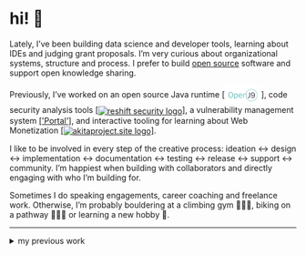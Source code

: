 # hi! 👋

Lately, I’ve been building data science and developer tools, learning about IDEs and judging grant proposals. I’m very curious about organizational systems, structure and process. I prefer to build [open source](https://github.com/issues?q=involves%3Asharon-wang+is%3Apublic) software and support open knowledge sharing.

Previously, I’ve worked on an open source Java runtime [[<img src="https://raw.githubusercontent.com/eclipse-openj9/openj9/7e6038dbc3e3a84e86716198640fe92dffa5ce84/artwork/OpenJ9.svg" alt="openj9 logo" width="64" align="center"/>]](https://github.com/sharon-wang#user-content-openj9-java-virtual-machine-), code security analysis tools [[<img src="https://camo.githubusercontent.com/a7db6ae5ed27b2326af3b3fe14d5556ca0d35960c6ea5196850d013a9fa741bd/68747470733a2f2f7265736869667473656375726974792d636f6e74656e742e73332e63612d63656e7472616c2d312e616d617a6f6e6177732e636f6d2f69636f6e732f726573686966742e706e67" alt="reshift security logo" width="72" align="center"/>]](https://github.com/sharon-wang#user-content-reshift-security-static-analysis-tool-), a vulnerability management system [['Portal']](https://github.com/sharon-wang#user-content-software-secured-vulnerability-management-portal), and interactive tooling for learning about Web Monetization [[<img src="https://github.com/esse-dev/akita/raw/main/assets/icons/icon_64x64.png" alt="akitaproject.site logo" width="24" align="center"/>]](https://github.com/sharon-wang#user-content-the-akita-project-).

I like to be involved in every step of the creative process: ideation ↔ design ↔ implementation ↔ documentation ↔ testing ↔ release ↔ support ↔ community. I’m happiest when building with collaborators and directly engaging with who I’m building for.

Sometimes I do speaking engagements, career coaching and freelance work. Otherwise, I’m probably bouldering at a climbing gym 🧗🏻‍♀️, biking on a pathway 🚴🏻‍♀️ or learning a new hobby 🥁.

---

<details>
    <summary>my previous work</summary>

## [OpenJ9 Java Virtual Machine](https://github.com/eclipse-openj9/openj9) <img src="https://raw.githubusercontent.com/eclipse-openj9/openj9/7e6038dbc3e3a84e86716198640fe92dffa5ce84/artwork/OpenJ9.svg" alt="openj9 logo" width="64" align="center"/>

I was part of the Virtual Machine subteam of OpenJ9. My main contributions can be found [here](https://github.com/eclipse-openj9/openj9/pulls?q=involves%3Asharon-wang+). I worked on extending JDK functionality, implementing startup performance enhancements, and unifying the CMake build configuration to support both compressed references and large heap in a single package.

## Reshift Security Static Analysis Tool <img src="https://camo.githubusercontent.com/a7db6ae5ed27b2326af3b3fe14d5556ca0d35960c6ea5196850d013a9fa741bd/68747470733a2f2f7265736869667473656375726974792d636f6e74656e742e73332e63612d63656e7472616c2d312e616d617a6f6e6177732e636f6d2f69636f6e732f726573686966742e706e67" alt="reshift security logo" width="72" align="center"/>

I worked on prototyping new functionality around vulnerability remediation, as well as the Reshift VS Code IDE Extension. I got to play around with the [ANTLR](https://www.antlr.org/) parser generator, use and [contribute to](https://github.com/issues?q=involves%3Asharon-wang+is%3Apublic+org%3Asouffle-lang) a Datalog variant for static analysis called [Soufflé](https://souffle-lang.github.io/), and learn how to package and publish a VS Code Extension.

Unfortunately, the startup has since shut down, so the publicly remaining artifacts of this work are the [NPM listing](https://www.npmjs.com/package/@reshiftsecurity/reshift-plugin-npm), [Product Hunt page](https://www.producthunt.com/products/reshift-security). 

## [Software Secured](https://www.softwaresecured.com/) Vulnerability Management Portal

I co-architected the full-stack app, led development and deployment, and managed a small development team. This is a closed-source application with minimal publicly available information.

The main features I implemented were automated email notifications for upcoming penetration test tasks, a dashboard which organizes the client's software vulnerabilities, role-based access control and automated communications between the client and our penetration testing team.

## [The Akita Project](https://akitaproject.site) <img src="https://github.com/esse-dev/akita/raw/main/assets/icons/icon_64x64.png" alt="akitaproject.site logo" width="24" align="center"/>
Coded, designed, wrote, spoke and illustrated for [The Akita Project](https://akitaproject.site), a [Grant for the Web](https://www.grantfortheweb.org/) funded project that teaches [Web Monetization](https://webmonetization.org) concepts through storytelling, easy-to-use tools and community outreach. This project was co-created with [Elliot](https://github.com/vezwork).

| <img src="https://github.com/esse-dev/akita-project-site/raw/main/assets/banner1_browser_extension.svg" alt="Akita Extension banner" width="200"/><br>[Akita Browser Extension](https://github.com/esse-dev/akita) | <img src="https://github.com/esse-dev/akita-project-site/raw/main/assets/banner2_a_web_monetization_story.svg" alt="'A Web Monetization Story' banner" width="200"/><br>['A Web Monetization Story'](https://esse-dev.github.io/a-web-monetization-story/) | <img src="https://github.com/esse-dev/akita-project-site/raw/main/assets/banner3_outreach.svg" alt="Akita Outreach banner" width="200"/><br>[Community Outreach](https://akitaproject.site/#community-outreach) |
| :-------------: |:-------------:| :-------------: |
| A browser extension that gives you insight into your engagement with Web Monetization. | An interactive, story-based Web Monetization tutorial for online creators. | [**community.interledger.org**/akita](https://community.interledger.org/akita)<br>[**dev.to**/esse-dev](https://dev.to/esse-dev)<br>[**twitter.com**/esse_dev](https://twitter.com/esse_dev) |

</details>


